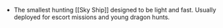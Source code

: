 - The smallest hunting [[Sky Ship]] designed to be light and fast. Usually deployed for escort missions and young dragon hunts.